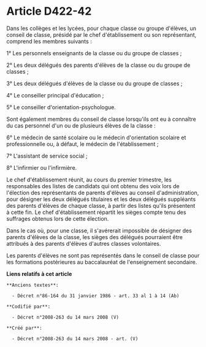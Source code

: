 # Article D422-42

Dans les collèges et les lycées, pour chaque classe ou groupe d'élèves, un conseil de classe, présidé par le chef
d'établissement ou son représentant, comprend les membres suivants :

1° Les personnels enseignants de la classe ou du groupe de classes ;

2° Les deux délégués des parents d'élèves de la classe ou du groupe de classes ;

3° Les deux délégués d'élèves de la classe ou du groupe de classes ;

4° Le conseiller principal d'éducation ;

5° Le conseiller d'orientation-psychologue.

Sont également membres du conseil de classe lorsqu'ils ont eu à connaître du cas personnel d'un ou de plusieurs élèves de la
classe :

6° Le médecin de santé scolaire ou le médecin d'orientation scolaire et professionnelle ou, à défaut, le médecin de
l'établissement ;

7° L'assistant de service social ;

8° L'infirmier ou l'infirmière.

Le chef d'établissement réunit, au cours du premier trimestre, les responsables des listes de candidats qui ont obtenu des
voix lors de l'élection des représentants de parents d'élèves au conseil d'administration, pour désigner les deux délégués
titulaires et les deux délégués suppléants des parents d'élèves de chaque classe, à partir des listes qu'ils présentent à
cette fin. Le chef d'établissement répartit les sièges compte tenu des suffrages obtenus lors de cette élection.

Dans le cas où, pour une classe, il s'avérerait impossible de désigner des parents d'élèves de la classe, les sièges des
délégués pourraient être attribués à des parents d'élèves d'autres classes volontaires.

Les parents d'élèves ne sont pas représentés dans le conseil de classe pour les formations postérieures au baccalauréat de
l'enseignement secondaire.

**Liens relatifs à cet article**

	**Anciens textes**:

	  - Décret n°86-164 du 31 janvier 1986 - art. 33 al 1 à 14 (Ab)

	**Codifié par**:

	  - Décret n°2008-263 du 14 mars 2008 (V)

	**Créé par**:

	  - Décret n°2008-263 du 14 mars 2008 - art. (V)
